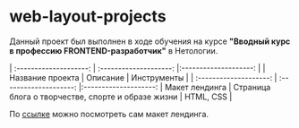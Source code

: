 # web-layout-projects

Данный проект был выполнен в ходе обучения на курсе **"Вводный курс в профессию FRONTEND-разработчик"** в Нетологии.

| :--------------------: | :--------------------: |:--------------------: |
| Название проекта | Описание | Инструменты | 
| :--------------------: | :--------------------: |:--------------------: 
| Макет лендинга | Страница блога о творчестве, спорте и образе жизни | HTML, CSS |


По [ссылке](https://cdpn.io/pen/debug/gOPyrJQ?authentication_hash=LQMExZYgVmOk) можно посмотреть сам макет лендинга.

